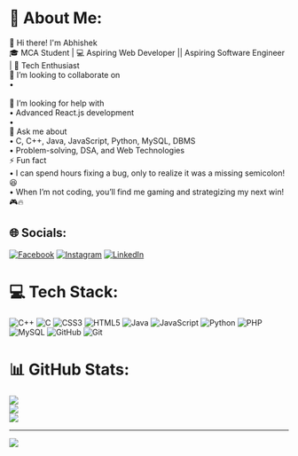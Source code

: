 # 💫 About Me:
👋 Hi there! I'm Abhishek <br>🎓 MCA Student | 💻 Aspiring Web Developer || Aspiring Software Engineer | 🚀 Tech Enthusiast<br>👯 I’m looking to collaborate on<br>• <br><br>🤝 I’m looking for help with<br>• Advanced React.js development<br>•<br>💬 Ask me about<br>• C, C++, Java, JavaScript, Python, MySQL, DBMS<br>• Problem-solving, DSA, and Web Technologies<br>⚡ Fun fact<br>• I can spend hours fixing a bug, only to realize it was a missing semicolon! 😆<br>• When I’m not coding, you’ll find me gaming and strategizing my next win! 🎮🔥<br>


## 🌐 Socials:
[![Facebook](https://img.shields.io/badge/Facebook-%231877F2.svg?logo=Facebook&logoColor=white)](https://facebook.com/https://www.facebook.com/share/1Auw1bh4H7/) [![Instagram](https://img.shields.io/badge/Instagram-%23E4405F.svg?logo=Instagram&logoColor=white)](https://instagram.com/https://www.instagram.com/i.am.abhisshek/profilecard/?igsh=MTVyanFhajZsMmEyZQ==) [![LinkedIn](https://img.shields.io/badge/LinkedIn-%230077B5.svg?logo=linkedin&logoColor=white)](https://linkedin.com/in/www.linkedin.com/in/abhishek-kumar-54111732b) 

# 💻 Tech Stack:
![C++](https://img.shields.io/badge/c++-%2300599C.svg?style=for-the-badge&logo=c%2B%2B&logoColor=white) ![C](https://img.shields.io/badge/c-%2300599C.svg?style=for-the-badge&logo=c&logoColor=white) ![CSS3](https://img.shields.io/badge/css3-%231572B6.svg?style=for-the-badge&logo=css3&logoColor=white) ![HTML5](https://img.shields.io/badge/html5-%23E34F26.svg?style=for-the-badge&logo=html5&logoColor=white) ![Java](https://img.shields.io/badge/java-%23ED8B00.svg?style=for-the-badge&logo=openjdk&logoColor=white) ![JavaScript](https://img.shields.io/badge/javascript-%23323330.svg?style=for-the-badge&logo=javascript&logoColor=%23F7DF1E) ![Python](https://img.shields.io/badge/python-3670A0?style=for-the-badge&logo=python&logoColor=ffdd54) ![PHP](https://img.shields.io/badge/php-%23777BB4.svg?style=for-the-badge&logo=php&logoColor=white) ![MySQL](https://img.shields.io/badge/mysql-4479A1.svg?style=for-the-badge&logo=mysql&logoColor=white) ![GitHub](https://img.shields.io/badge/github-%23121011.svg?style=for-the-badge&logo=github&logoColor=white) ![Git](https://img.shields.io/badge/git-%23F05033.svg?style=for-the-badge&logo=git&logoColor=white)
# 📊 GitHub Stats:
![](https://github-readme-stats.vercel.app/api?username=ByAbhishekCode&theme=dark&hide_border=false&include_all_commits=false&count_private=false)<br/>
![](https://github-readme-streak-stats.herokuapp.com/?user=ByAbhishekCode&theme=dark&hide_border=false)<br/>
![](https://github-readme-stats.vercel.app/api/top-langs/?username=ByAbhishekCode&theme=dark&hide_border=false&include_all_commits=false&count_private=false&layout=compact)

---
[![](https://visitcount.itsvg.in/api?id=ByAbhishekCode&icon=0&color=0)](https://visitcount.itsvg.in)

<!-- Proudly created with GPRM ( https://gprm.itsvg.in ) -->
